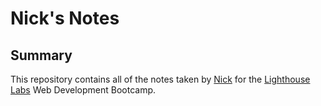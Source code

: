 # Nick's Notes

## Summary 

This repository contains all of the notes taken by [Nick](https://github.com/npavelich) for the [Lighthouse Labs](https://www.lighthouselabs.ca/) Web Development Bootcamp.